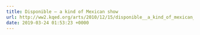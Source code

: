 ```yaml
---
title: Disponible — a kind of Mexican show
url: http://ww2.kqed.org/arts/2010/12/15/disponible__a_kind_of_mexican_show/
date: 2019-03-24 01:53:23 +0000
---
```

